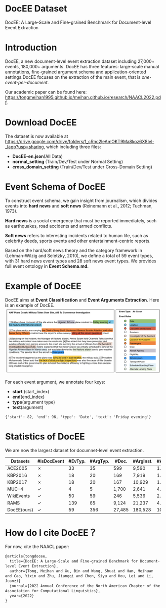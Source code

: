 # DocEE Dataset
DocEE: A Large-Scale and Fine-grained Benchmark for Document-level Event Extraction


# Introduction
DocEE, a new document-level event extraction dataset including 27,000+ events, 180,000+ arguments. DocEE has three features: large-scale manual annotations, fine-grained argument schema and application-oriented settings.DocEE focuses on the extraction of the main event, that is *one-event-per-document*. 

Our academic paper can be found here: https://tongmeihan1995.github.io/meihan.github.io/research/NAACL2022.pdf.

# Download DocEE
The dataset is now available at https://drive.google.com/drive/folders/1_cRnc2leAmOKT9Ma8koz6X8Ivl-_lapp?usp=sharing, which including three files:

- **DocEE-en.json**(All Data) 
- **normal_setting** (Train/Dev/Test under Normal Setting)
- **cross_domain_setting** (Train/Dev/Test under Cross-Domain Setting)

# Event Schema of DocEE
To construct event schema, we gain insight from journalism, which divides events into **hard news** and **soft news** (Reinemann et al., 2012; Tuchman, 1973). 

**Hard news** is a social emergency that must be reported immediately, such as earthquakes, road accidents and armed conflicts. 

**Soft news** refers to interesting incidents related to human life, such as celebrity deeds, sports events and other entertainment-centric reports. 

Based on the hard/soft news theory and the category framework in (Lehman-Wilzig and Seletzky, 2010), we define a total of 59 event types, with 31 hard news event types and 28 soft news event types. We provides full event ontology in **Event Schema.md**.

# Example of DocEE
DocEE aims at **Event Classification** and **Event Arguments Extraction**. Here is an example of DocEE. 
![image](https://github.com/tongmeihan1995/DocEE/blob/main/image/dataset_display.png)

For each event argument, we annotate four keys:
- **start** (start_index)
- **end**(end_index)
- **type**(argument type)
- **text**(argument)
```
{'start': 82, 'end': 96, 'type': 'Date', 'text': 'Friday evening'}
```


# Statistics of DocEE
We are now the largest dataset for documnet-level event extraction.

| Datasets | #isDocEvent | #EvTyp. |#ArgTyp.| #Doc. | #ArgInst. | #ArgScat.|
| --- | --- | --- | --- | --- | --- | --- |
| ACE2005 | ✗ | 33 | 35 | 599 | 9,590 | 1.0 |
| KBP2016 | ✗ | 18 | 20 | 169 | 7,919 | 1.0 |
| KBP2017 | ✗ | 18 | 20 | 167 | 10,929 | 1.0 |
| MUC-4 | ✓ | 4 | 5 | 1,700 | 2,641 | 4.0 |
| WikiEvents | ✓ | 50 | 59 | 246 | 5,536 | 2.2 |   
| RAMS | ✓ | 139 | 65 | 9,124 | 21,237 | 4.8 |
| DocEE(ours) | ✓ | 59 | 356 | 27,485 | 180,528 |  10.2 | 


# How do I cite DocEE？
For now, cite the NAACL paper:
```
@article{tongdocee,
  title={DocEE: A Large-Scale and Fine-grained Benchmark for Document-level Event Extraction},
  author={Tong, Meihan and Xu, Bin and Wang, Shuai and Han, Meihuan and Cao, Yixin and Zhu, Jiangqi and Chen, Siyu and Hou, Lei and Li, Juanzi}
  journal={2022 Annual Conference of the North American Chapter of the Association for Computational Linguistics},
  year={2022}
}
```

